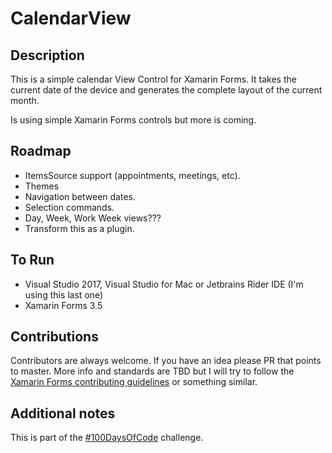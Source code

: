 # CalendarView
## Description
This is a simple calendar View Control for Xamarin Forms. It takes the current date of the device and generates the complete layout of the current month.

Is using simple Xamarin Forms controls but more is coming.

## Roadmap
- ItemsSource support (appointments, meetings, etc).
- Themes
- Navigation between dates.
- Selection commands.
- Day, Week, Work Week views???
- Transform this as a plugin.

## To Run
- Visual Studio 2017, Visual Studio for Mac or Jetbrains Rider IDE (I'm using this last one)
- Xamarin Forms 3.5

## Contributions
Contributors are always welcome. If you have an idea please PR that points to master. More info and standards are TBD but I will try to follow the [Xamarin Forms contributing guidelines](https://github.com/xamarin/Xamarin.Forms/blob/master/.github/CONTRIBUTING.md) or something similar.

## Additional notes
This is part of the [#100DaysOfCode](https://www.100daysofcode.com/) challenge.
